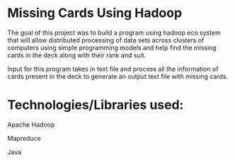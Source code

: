 # Missing Cards Using Hadoop

The goal of this project was to build a program using hadoop eco system that will allow distributed processing of data sets across clusters of computers using simple programming models and help find the missing cards in the deck along with their rank and suit.

Input for this program takes in text file and process all the information of cards present in the deck to generate an output text file with missing cards.

# Technologies/Libraries used:
Apache Hadoop

Mapreduce

Java
